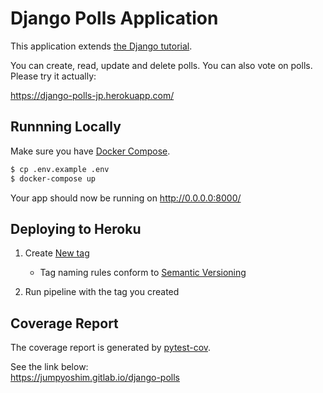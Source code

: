# Django Polls Application
This application extends [the Django tutorial](https://docs.djangoproject.com/en/2.1/intro/tutorial01/).

You can create, read, update and delete polls. You can also vote on polls.  
Please try it actually:

https://django-polls-jp.herokuapp.com/


Runnning Locally
---
Make sure you have [Docker Compose](https://docs.docker.com/compose/install/).

```sh
$ cp .env.example .env
$ docker-compose up
```

Your app should now be running on http://0.0.0.0:8000/


Deploying to Heroku
---
1. Create [New tag](https://gitlab.com/jumpyoshim/django-polls/tags/new)
   - Tag naming rules conform to [Semantic Versioning](https://semver.org/)

1. Run pipeline with the tag you created


Coverage Report
---
The coverage report is generated by [pytest-cov](https://github.com/pytest-dev/pytest-cov).

See the link below:  
https://jumpyoshim.gitlab.io/django-polls
